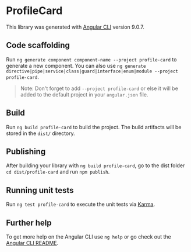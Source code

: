 # ProfileCard

This library was generated with [Angular CLI](https://github.com/angular/angular-cli) version 9.0.7.

## Code scaffolding

Run `ng generate component component-name --project profile-card` to generate a new component. You can also use `ng generate directive|pipe|service|class|guard|interface|enum|module --project profile-card`.
> Note: Don't forget to add `--project profile-card` or else it will be added to the default project in your `angular.json` file. 

## Build

Run `ng build profile-card` to build the project. The build artifacts will be stored in the `dist/` directory.

## Publishing

After building your library with `ng build profile-card`, go to the dist folder `cd dist/profile-card` and run `npm publish`.

## Running unit tests

Run `ng test profile-card` to execute the unit tests via [Karma](https://karma-runner.github.io).

## Further help

To get more help on the Angular CLI use `ng help` or go check out the [Angular CLI README](https://github.com/angular/angular-cli/blob/master/README.md).
